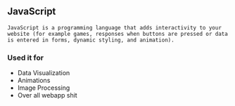 ## JavaScript
```
JavaScript is a programming language that adds interactivity to your website (for example games, responses when buttons are pressed or data is entered in forms, dynamic styling, and animation).
```

### Used it for
- Data Visualization
- Animations
- Image Processing
- Over all webapp shit